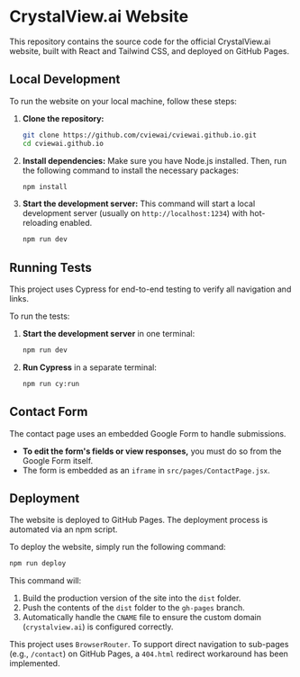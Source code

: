 # CrystalView.ai Website

This repository contains the source code for the official CrystalView.ai website, built with React and Tailwind CSS, and deployed on GitHub Pages.

## Local Development

To run the website on your local machine, follow these steps:

1.  **Clone the repository:**
    ```bash
    git clone https://github.com/cviewai/cviewai.github.io.git
    cd cviewai.github.io
    ```

2.  **Install dependencies:**
    Make sure you have Node.js installed. Then, run the following command to install the necessary packages:
    ```bash
    npm install
    ```

3.  **Start the development server:**
    This command will start a local development server (usually on `http://localhost:1234`) with hot-reloading enabled.
    ```bash
    npm run dev
    ```

## Running Tests

This project uses Cypress for end-to-end testing to verify all navigation and links.

To run the tests:

1.  **Start the development server** in one terminal:
    ```bash
    npm run dev
    ```

2.  **Run Cypress** in a separate terminal:
    ```bash
    npm run cy:run
    ```

## Contact Form

The contact page uses an embedded Google Form to handle submissions.

-   **To edit the form's fields or view responses,** you must do so from the Google Form itself.
-   The form is embedded as an `iframe` in `src/pages/ContactPage.jsx`.

## Deployment

The website is deployed to GitHub Pages. The deployment process is automated via an npm script.

To deploy the website, simply run the following command:
```bash
npm run deploy
```

This command will:
1.  Build the production version of the site into the `dist` folder.
2.  Push the contents of the `dist` folder to the `gh-pages` branch.
3.  Automatically handle the `CNAME` file to ensure the custom domain (`crystalview.ai`) is configured correctly.

This project uses `BrowserRouter`. To support direct navigation to sub-pages (e.g., `/contact`) on GitHub Pages, a `404.html` redirect workaround has been implemented.
